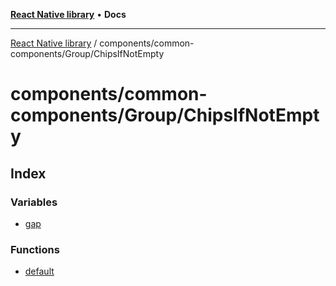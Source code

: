 [**React Native library**](../../../../index.md) • **Docs**

***

[React Native library](../../../../modules.md) / components/common-components/Group/ChipsIfNotEmpty

# components/common-components/Group/ChipsIfNotEmpty

## Index

### Variables

- [gap](variables/gap.md)

### Functions

- [default](functions/default.md)
